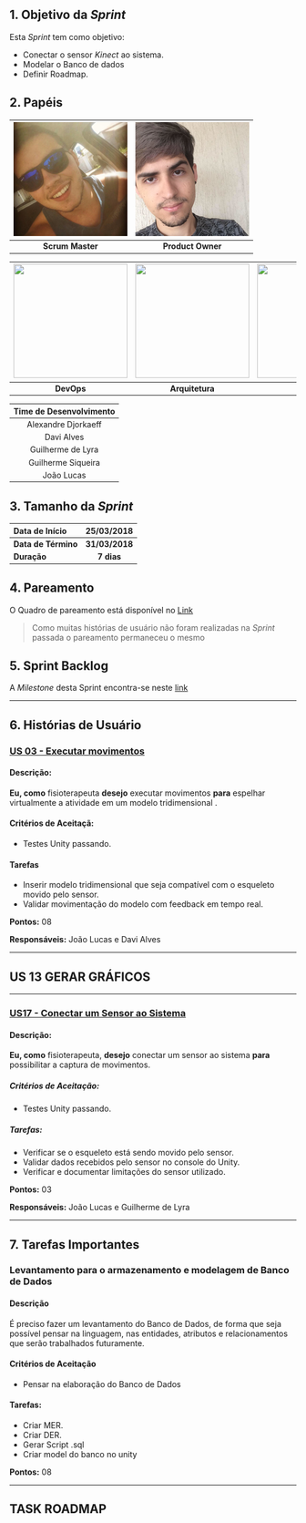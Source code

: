 ## 1. Objetivo da _Sprint_

<p align="justify">Esta <i>Sprint</i> tem como objetivo:</p>

- Conectar o sensor *Kinect* ao sistema.
- Modelar o Banco de dados
- Definir Roadmap.

## 2. Papéis


| <img src="https://github.com/RomeuCarvalhoAntunes/2018.1-Reabilitacao-Motora/blob/master/docs/imagens/grupo/Romeu_Antunes.png" width="200" height="200"/> |  <img src="https://github.com/RomeuCarvalhoAntunes/2018.1-Reabilitacao-Motora/blob/master/docs/imagens/grupo/Lucas_Malta.png" width="200" height="200"/> |
|:--:|:--:|
| **Scrum Master** | **Product Owner** |

| <img src="https://github.com/fga-gpp-mds/2018.1-Reabilitacao-Motora/blob/development/docs/imagens/grupo/Victor_Moura.png" width="200" height="200"/> | <img src="https://github.com/fga-gpp-mds/2018.1-Reabilitacao-Motora/blob/development/docs/imagens/grupo/Vitor_Falc%C3%A3o.png" width="200" height="200"/> | <img src="https://github.com/fga-gpp-mds/2018.1-Reabilitacao-Motora/blob/development/docs/imagens/grupo/Arthur_Diniz.png" width="200" height="200"/> |
|:--:|:--:|:--:|
| **DevOps** | **Arquitetura** | **Joker** |



| Time de Desenvolvimento |
|:--:|
| Alexandre Djorkaeff |
| Davi Alves |
| Guilherme de Lyra |
| Guilherme Siqueira |
| João Lucas |


## 3. Tamanho da _Sprint_

| Data de Início | 25/03/2018 |
|:--|:--:|
| **Data de Término** | **31/03/2018** |
| **Duração** | **7 dias** |


## 4. Pareamento

O Quadro de pareamento está disponível no [Link](https://raw.githubusercontent.com/RomeuCarvalhoAntunes/2018.1-Reabilitacao-Motora/master/docs/imagens/Quadro%20de%20Pareamento/Quadro_de_Pareamento.png)

> Como muitas histórias de usuário não foram realizadas na *Sprint* passada o pareamento permaneceu o mesmo

## 5. Sprint Backlog

A *Milestone* desta Sprint encontra-se neste [link](https://github.com/fga-gpp-mds/2018.1-Reabilitacao-Motora/milestone/4)

-------

## 6. Histórias de Usuário

### [US 03 - Executar movimentos](https://github.com/fga-gpp-mds/2018.1-Reabilitacao-Motora/issues/29)
#### Descrição:
**Eu, como** fisioterapeuta **desejo** executar movimentos **para** espelhar virtualmente a atividade em um modelo tridimensional .

#### Critérios de Aceitaçã:
- Testes Unity passando.

#### Tarefas
- Inserir modelo tridimensional que seja compatível com o esqueleto movido pelo sensor.
- Validar movimentação do modelo com feedback em tempo real.

**Pontos:** 08

**Responsáveis:** João Lucas e Davi Alves

---

## US 13 GERAR GRÁFICOS


---

### [US17 - Conectar um Sensor ao Sistema](https://github.com/fga-gpp-mds/2018.1-Reabilitacao-Motora/issues/28)
#### Descrição:
**Eu, como**  fisioterapeuta, **desejo** conectar um sensor ao sistema  **para** possibilitar a captura de movimentos.

##### Critérios de Aceitação:
- Testes Unity passando.

##### Tarefas:
- Verificar se o esqueleto está sendo movido pelo sensor.
- Validar dados recebidos pelo sensor no console do Unity.
- Verificar e documentar limitações do sensor utilizado.

**Pontos:** 03

**Responsáveis:** João Lucas e Guilherme de Lyra

---

## 7. Tarefas Importantes

### Levantamento para o armazenamento e modelagem de Banco de Dados

#### Descrição
É preciso fazer um levantamento do Banco de Dados, de forma que seja possível pensar na linguagem, nas entidades, atributos e relacionamentos que serão trabalhados futuramente.

#### Critérios de Aceitação
- Pensar na elaboração do Banco de Dados

#### Tarefas:
- Criar MER.
- Criar DER.
- Gerar Script .sql
- Criar model do banco no unity

**Pontos:** 08

---


## TASK ROADMAP
